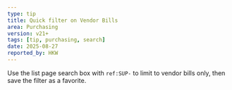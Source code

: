 ```yaml
---
type: tip
title: Quick filter on Vendor Bills
area: Purchasing
version: v21+
tags: [tip, purchasing, search]
date: 2025-08-27
reported_by: HKW
---
```

Use the list page search box with `ref:SUP-` to limit to vendor bills only, then save the filter as a favorite.
